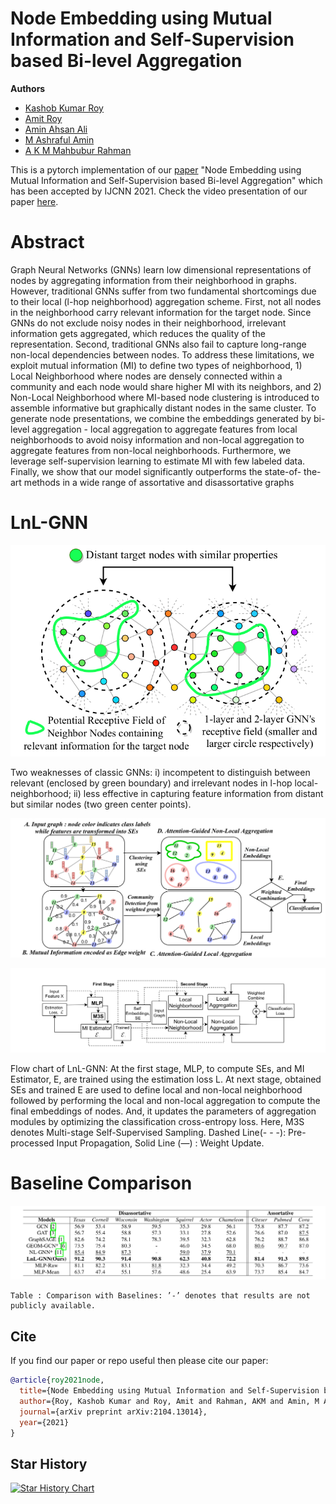 # Node Embedding using Mutual Information and Self-Supervision based Bi-level Aggregation


**Authors**
- [Kashob Kumar Roy](https://www.linkedin.com/in/forkkr/) 
- [Amit Roy](https://amitroy7781.github.io/)
- [Amin Ahsan Ali](http://www.cse.iub.edu.bd/faculties/53)
- [M Ashraful Amin](http://www.cse.iub.edu.bd/faculties/25) 
- [A K M Mahbubur Rahman](http://www.cse.iub.edu.bd/faculties/56)

This is a pytorch implementation of our [paper](https://arxiv.org/pdf/2104.13014.pdf) "Node Embedding using Mutual Information and Self-Supervision based Bi-level Aggregation" which has been accepted by IJCNN 2021.  Check the video presentation of our paper [here](https://youtu.be/dVAm6GgIMzQ).



# Abstract

Graph Neural Networks (GNNs) learn low dimensional representations of nodes by aggregating information from their neighborhood in graphs. However, traditional GNNs suffer from two fundamental shortcomings due to their local (l-hop neighborhood) aggregation scheme. First, not all nodes in the neighborhood carry relevant information for the target node. Since GNNs do not exclude noisy nodes in their neighborhood, irrelevant information gets aggregated, which reduces the quality of the representation. Second, traditional GNNs also fail to capture long-range non-local dependencies between nodes. To address these limitations, we exploit mutual information (MI) to define two types of neighborhood, 1) Local Neighborhood where nodes are densely connected within a community and each node would share higher MI with its neighbors, and 2) Non-Local Neighborhood where MI-based node clustering is introduced to assemble informative but graphically distant nodes in the same cluster. To generate node presentations, we combine the embeddings generated by bi-level aggregation - local aggregation to aggregate features from local neighborhoods to avoid noisy information and non-local aggregation to aggregate features from non-local neighborhoods. Furthermore, we leverage self-supervision learning to estimate MI with few labeled data. Finally, we show that our model significantly outperforms the state-of- the-art methods in a wide range of assortative and disassortative graphs

# LnL-GNN

![LnL-GNN](Limitations.png?raw=true "Title")

Two weaknesses of classic GNNs: i) incompetent to distinguish between relevant (enclosed by green boundary) and irrelevant nodes in l-hop local-neighborhood; ii) less effective in capturing feature information from distant but similar nodes (two green center points).


![LnL-GNN](LnLGNN.png?raw=true "Title")

![LnL-GNN](flowchart.png?raw=true "Title")

Flow chart of LnL-GNN: At the first stage, MLP, to compute SEs, and MI Estimator, E, are trained using the estimation loss L. At next stage, obtained SEs and trained E are used to define local and non-local neighborhood followed by performing the local and non-local aggregation to compute the final embeddings of nodes. And, it updates the parameters of aggregation modules by optimizing the classification cross-entropy loss. Here, M3S denotes Multi-stage Self-Supervised Sampling. Dashed Line(- - -): Pre-processed Input Propagation, Solid Line (—) : Weight Update.

# Baseline Comparison
![Baseline Comparison](comparison.png?raw=true "Title")

    Table : Comparison with Baselines: ’-’ denotes that results are not publicly available.

## Cite

If you find our paper or repo useful then please cite our paper:

```bibtex
@article{roy2021node,
  title={Node Embedding using Mutual Information and Self-Supervision based Bi-level Aggregation},
  author={Roy, Kashob Kumar and Roy, Amit and Rahman, AKM and Amin, M Ashraful and Ali, Amin Ahsan},
  journal={arXiv preprint arXiv:2104.13014},
  year={2021}
}
```

## Star History

[![Star History Chart](https://api.star-history.com/svg?repos=roykashob/LnL-GNN&type=Date)](https://star-history.com/#kkroy2/LnL-GNN&Date)
